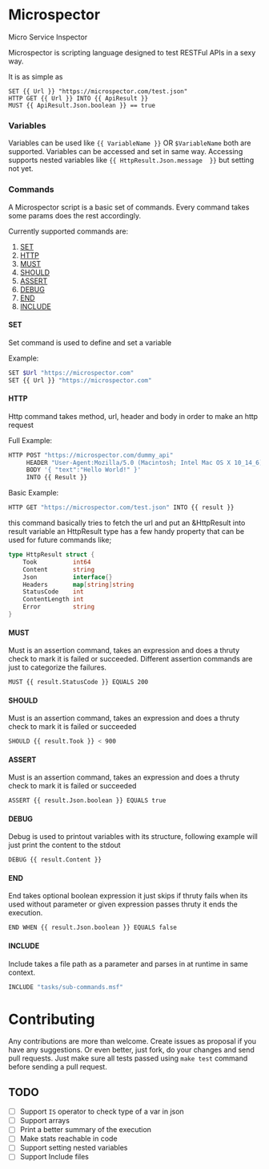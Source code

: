 # Microspector
Micro Service Inspector

Microspector is scripting language designed to test RESTFul APIs in a sexy way.

It is as simple as
```
SET {{ Url }} "https://microspector.com/test.json"
HTTP GET {{ Url }} INTO {{ ApiResult }}
MUST {{ ApiResult.Json.boolean }} == true
```

### Variables
Variables can be used like `{{ VariableName }}` OR  `$VariableName` both are supported. Variables can be accessed and set in same way. 
Accessing supports nested variables like `{{ HttpResult.Json.message  }}` but setting not yet.


### Commands
A Microspector script is a basic set of commands. Every command takes some params does the rest accordingly. 

Currently supported commands are:

1. [SET](#set) 
2. [HTTP](#http) 
3. [MUST](#must) 
4. [SHOULD](#should) 
5. [ASSERT](#should) 
6. [DEBUG](#debug)
7. [END](#end)
7. [INCLUDE](#include)


#### SET
Set command is used to define and set a variable

Example:
```bash
SET $Url "https://microspector.com"
SET {{ Url }} "https://microspector.com"
```


#### HTTP
Http command takes method, url, header and body in order to make an http request

Full Example:
```bash
HTTP POST "https://microspector.com/dummy_api" 
     HEADER "User-Agent:Mozilla/5.0 (Macintosh; Intel Mac OS X 10_14_6) AppleWebKit/537.36 (KHTML, like Gecko) Chrome/76.0.3809.132 Safari/537.36"
     BODY '{ "text":"Hello World!" }'
     INTO {{ Result }}
```

Basic Example:
```bash
HTTP GET "https://microspector.com/test.json" INTO {{ result }}
```
this command basically tries to fetch the url and put an &HttpResult into result variable
an HttpResult type has a few handy property that can be used for future commands like;

```go
type HttpResult struct {
	Took          int64
	Content       string
	Json          interface{}
	Headers       map[string]string
	StatusCode    int
	ContentLength int
	Error         string
}
```

#### MUST
Must is an assertion command, takes an expression and does a thruty check to mark it is failed or succeeded. Different assertion commands are just to categorize the failures.

```bash
MUST {{ result.StatusCode }} EQUALS 200
```

#### SHOULD
Must is an assertion command, takes an expression and does a thruty check to mark it is failed or succeeded  

```bash
SHOULD {{ result.Took }} < 900 
```

#### ASSERT
Must is an assertion command, takes an expression and does a thruty check to mark it is failed or succeeded  

```bash
ASSERT {{ result.Json.boolean }} EQUALS true
```

#### DEBUG
Debug is used to printout variables with its structure, following example will just print the content to the stdout

```bash
DEBUG {{ result.Content }}
```

#### END
End takes optional boolean expression it just skips if thruty fails when its used without parameter or given expression passes thruty it ends the execution.
```bash
END WHEN {{ result.Json.boolean }} EQUALS false
```

#### INCLUDE
Include takes a file path as a parameter and parses in at runtime in same context.
```bash
INCLUDE "tasks/sub-commands.msf"
```

# Contributing
Any contributions are more than welcome. Create issues as proposal if you have any suggestions. Or even better,
just fork, do your changes and send pull requests. Just make sure all tests passed using `make test` command before sending a pull request.

## TODO
- [ ] Support `IS` operator to check type of a var in json
- [ ] Support arrays
- [ ] Print a better summary of the execution
- [ ] Make stats reachable in code
- [ ] Support setting nested variables
- [ ] Support Include files